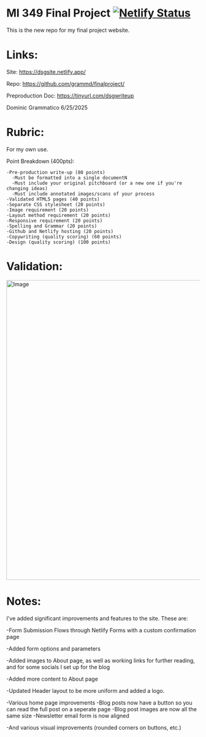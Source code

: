 # MI 349 Final Project [![Netlify Status](https://api.netlify.com/api/v1/badges/526c9d8d-dd30-4d82-ad85-6dada592da4c/deploy-status)](https://app.netlify.com/projects/dsgsite/deploys) 
This is the new repo for my final project website. 



# Links:

Site: https://dsgsite.netlify.app/

Repo: https://github.com/grammd/finalproject/

Preproduction Doc: https://tinyurl.com/dsgwriteup

Dominic Grammatico 6/25/2025


# Rubric:

For my own use. 

Point Breakdown (400pts):

    -Pre-production write-up (80 points)
      -Must be formatted into a single documentN
      -Must include your original pitchboard (or a new one if you're changing ideas)
      -Must include annotated images/scans of your process
    -Validated HTML5 pages (40 points)
    -Separate CSS stylesheet (20 points)
    -Image requirement (20 points)
    -Layout method requirement (20 points)
    -Responsive requirement (20 points)
    -Spelling and Grammar (20 points)
    -Github and Netlify hosting (20 points)
    -Copywriting (quality scoring) (60 points)       
    -Design (quality scoring) (100 points)        

# Validation:

<img width="782" alt="Image" src="https://github.com/user-attachments/assets/72db2a60-22b3-4489-8cc8-eb80635b712c" />

# Notes:

I've added significant improvements and features to the site. These are:

-Form Submission Flows through Netlify Forms with a custom confirmation page

-Added form options and parameters

-Added images to About page, as well as working links for further reading, and for some socials I set up for the blog

-Added more content to About page

-Updated Header layout to be more uniform and added a logo.

-Various home page improvements
    -Blog posts now have a button so you can read the full post on a seperate page
    -Blog post images are now all the same size
    -Newsletter email form is now aligned
    
-And various visual improvements (rounded corners on buttons, etc.)

